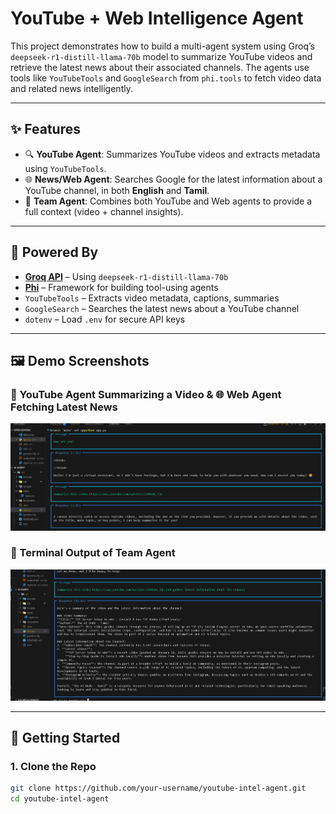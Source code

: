 # YouTube + Web Intelligence Agent

This project demonstrates how to build a multi-agent system using Groq’s `deepseek-r1-distill-llama-70b` model to summarize YouTube videos and retrieve the latest news about their associated channels. The agents use tools like `YouTubeTools` and `GoogleSearch` from `phi.tools` to fetch video data and related news intelligently.

---

## ✨ Features

- 🔍 **YouTube Agent**: Summarizes YouTube videos and extracts metadata using `YouTubeTools`.
- 🌐 **News/Web Agent**: Searches Google for the latest information about a YouTube channel, in both **English** and **Tamil**.
- 🤖 **Team Agent**: Combines both YouTube and Web agents to provide a full context (video + channel insights).

---

## 🧠 Powered By

- **[Groq API](https://groq.com/)** – Using `deepseek-r1-distill-llama-70b`
- **[Phi](https://docs.phi.tools/)** – Framework for building tool-using agents
- `YouTubeTools` – Extracts video metadata, captions, summaries
- `GoogleSearch` – Searches the latest news about a YouTube channel
- `dotenv` – Load `.env` for secure API keys

---

## 🖼️ Demo Screenshots

### 🎥 YouTube Agent Summarizing a Video & 🌐 Web Agent Fetching Latest News
![YouTube Agent Summary](1.png)

### 🧠 Terminal Output of Team Agent
![Team Agent Terminal Output](2.png)

---
## 🚀 Getting Started

### 1. Clone the Repo

```bash
git clone https://github.com/your-username/youtube-intel-agent.git
cd youtube-intel-agent


